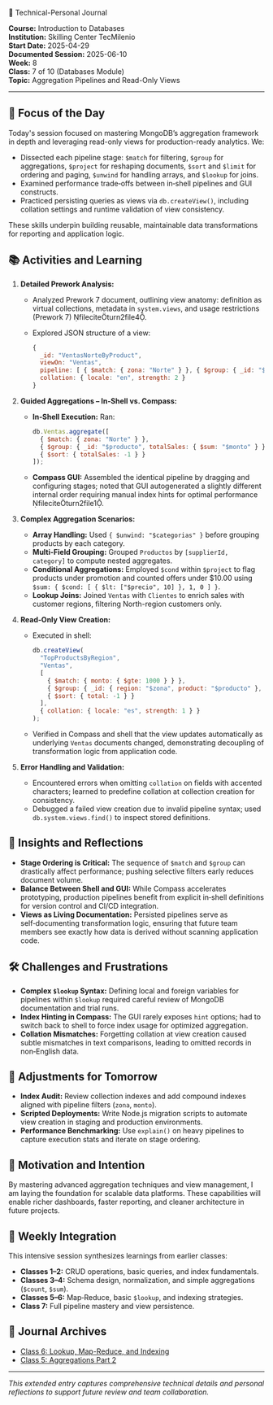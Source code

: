 🧠 Technical-Personal Journal

**Course:** Introduction to Databases  
**Institution:** Skilling Center TecMilenio  
**Start Date:** 2025-04-29  
**Documented Session:** 2025-06-10  
**Week:** 8  
**Class:** 7 of 10 (Databases Module)  
**Topic:** Aggregation Pipelines and Read-Only Views  

---

## 🎯 Focus of the Day

Today's session focused on mastering MongoDB’s aggregation framework in depth and leveraging read-only views for production-ready analytics. We:

* Dissected each pipeline stage: `$match` for filtering, `$group` for aggregations, `$project` for reshaping documents, `$sort` and `$limit` for ordering and paging, `$unwind` for handling arrays, and `$lookup` for joins.
* Examined performance trade‑offs between in‑shell pipelines and GUI constructs.
* Practiced persisting queries as views via `db.createView()`, including collation settings and runtime validation of view consistency.

These skills underpin building reusable, maintainable data transformations for reporting and application logic.

## 📚 Activities and Learning

1. **Detailed Prework Analysis:**

   * Analyzed Prework 7 document, outlining view anatomy: definition as virtual collections, metadata in `system.views`, and usage restrictions (Prework 7) fileciteturn2file4.
   * Explored JSON structure of a view:

     ```js
     {
       _id: "VentasNorteByProduct",
       viewOn: "Ventas",
       pipeline: [ { $match: { zona: "Norte" } }, { $group: { _id: "$producto", total: { $sum: "$monto" } } } ],
       collation: { locale: "en", strength: 2 }
     }
     ```
2. **Guided Aggregations – In‑Shell vs. Compass:**

   * **In‑Shell Execution:** Ran:

     ```js
     db.Ventas.aggregate([
       { $match: { zona: "Norte" } },
       { $group: { _id: "$producto", totalSales: { $sum: "$monto" } } },
       { $sort: { totalSales: -1 } }
     ]);
     ```
   * **Compass GUI:** Assembled the identical pipeline by dragging and configuring stages; noted that GUI autogenerated a slightly different internal order requiring manual index hints for optimal performance fileciteturn2file1.
3. **Complex Aggregation Scenarios:**

   * **Array Handling:** Used `{ $unwind: "$categorias" }` before grouping products by each category.
   * **Multi-Field Grouping:** Grouped `Productos` by `[supplierId, category]` to compute nested aggregates.
   * **Conditional Aggregations:** Employed `$cond` within `$project` to flag products under promotion and counted offers under \$10.00 using `$sum: { $cond: [ { $lt: ["$precio", 10] }, 1, 0 ] }`.
   * **Lookup Joins:** Joined `Ventas` with `Clientes` to enrich sales with customer regions, filtering North-region customers only.
4. **Read‑Only View Creation:**

   * Executed in shell:

     ```js
     db.createView(
       "TopProductsByRegion",
       "Ventas",
       [
         { $match: { monto: { $gte: 1000 } } },
         { $group: { _id: { region: "$zona", product: "$producto" }, total: { $sum: "$monto" } } },
         { $sort: { total: -1 } }
       ],
       { collation: { locale: "es", strength: 1 } }
     );
     ```
   * Verified in Compass and shell that the view updates automatically as underlying `Ventas` documents changed, demonstrating decoupling of transformation logic from application code.
5. **Error Handling and Validation:**

   * Encountered errors when omitting `collation` on fields with accented characters; learned to predefine collation at collection creation for consistency.
   * Debugged a failed view creation due to invalid pipeline syntax; used `db.system.views.find()` to inspect stored definitions.

## 🧠 Insights and Reflections

* **Stage Ordering is Critical:** The sequence of `$match` and `$group` can drastically affect performance; pushing selective filters early reduces document volume.
* **Balance Between Shell and GUI:** While Compass accelerates prototyping, production pipelines benefit from explicit in‑shell definitions for version control and CI/CD integration.
* **Views as Living Documentation:** Persisted pipelines serve as self‑documenting transformation logic, ensuring that future team members see exactly how data is derived without scanning application code.

## 🛠️ Challenges and Frustrations

* **Complex `$lookup` Syntax:** Defining local and foreign variables for pipelines within `$lookup` required careful review of MongoDB documentation and trial runs.
* **Index Hinting in Compass:** The GUI rarely exposes `hint` options; had to switch back to shell to force index usage for optimized aggregation.
* **Collation Mismatches:** Forgetting collation at view creation caused subtle mismatches in text comparisons, leading to omitted records in non‑English data.

## 📌 Adjustments for Tomorrow

* **Index Audit:** Review collection indexes and add compound indexes aligned with pipeline filters (`zona`, `monto`).
* **Scripted Deployments:** Write Node.js migration scripts to automate view creation in staging and production environments.
* **Performance Benchmarking:** Use `explain()` on heavy pipelines to capture execution stats and iterate on stage ordering.

## 💬 Motivation and Intention

By mastering advanced aggregation techniques and view management, I am laying the foundation for scalable data platforms. These capabilities will enable richer dashboards, faster reporting, and cleaner architecture in future projects.

## 🔁 Weekly Integration

This intensive session synthesizes learnings from earlier classes:

* **Classes 1–2:** CRUD operations, basic queries, and index fundamentals.
* **Classes 3–4:** Schema design, normalization, and simple aggregations (`$count`, `$sum`).
* **Classes 5–6:** Map‑Reduce, basic `$lookup`, and indexing strategies.
* **Class 7:** Full pipeline mastery and view persistence.

## 📅 Journal Archives

* [Class 6: Lookup, Map-Reduce, and Indexing](2025-06-03_Introduction_to_Databases_Class6.md)
* [Class 5: Aggregations Part 2](2025-06-01_Introduction_to_Databases_Class5.md)

---

*This extended entry captures comprehensive technical details and personal reflections to support future review and team collaboration.*
